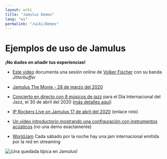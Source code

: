 ```yaml
---
layout: wiki
title: "Jamulus Demos"
lang: "es"
permalink: "/wiki/Demos"
---
```



# Ejemplos de uso de Jamulus

**¡No dudes en añadir tus experiencias!**


* [Este vídeo](https://youtu.be/c8838jS2g3U) documenta una sesión online de [Volker Fischer](https://sourceforge.net/u/corrados/profile/) con su banda _Jitterbuffer_

* [Jamulus The Movie - 28 de marzo del 2020](https://www.youtube.com/watch?v=2x-gwMmVK-s)

* [Concierto en directo con 8 músicos de jazz](https://www.youtube.com/watch?v=MpSIYxZMHw8&t=3307s) para el Día Internacional del Jazz, el 30 de abril del 2020 ([más detalles aquí](https://sourceforge.net/p/llcon/discussion/533517/thread/070485619d/#6b71))

* [IP Rockers Live on Jamulus 17 de abril del 2020](https://soundcloud.com/dematteoss/sets/ip-rockers-live-on-jamulus-april-17-2020) (enlace roto)

* [Un vídeo introductorio mostrando una configuración con instrumentos acústicos](https://www.youtube.com/watch?v=lB4ZxDb9vnU) (no una demo exactamente)
* [WorldJam](https://worldjam.vip/homepage.php) Cada sábado por la noche hay una jam internacional emitida por la red en streaming

![¡Una quedada típica en Jamulus!](https://user-images.githubusercontent.com/4561747/79686157-1f1c1380-8236-11ea-9fdb-8a791dd2713f.png)

